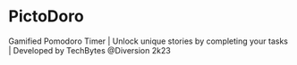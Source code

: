 # PictoDoro
Gamified Pomodoro Timer | Unlock unique stories by completing your tasks | Developed by TechBytes @Diversion 2k23
